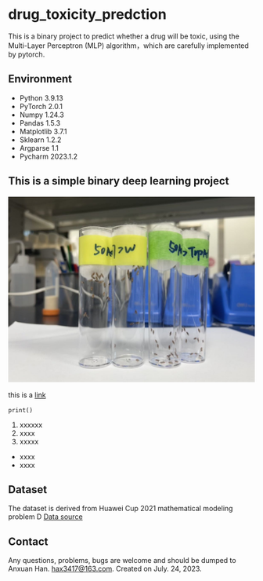 # drug_toxicity_predction
This is a binary project to predict whether a drug will be toxic, using the Multi-Layer Perceptron (MLP) algorithm，which are carefully implemented by pytorch.

## Environment
* Python 3.9.13
* PyTorch 2.0.1
* Numpy 1.24.3
* Pandas 1.5.3
* Matplotlib 3.7.1
* Sklearn 1.2.2
* Argparse 1.1
* Pycharm 2023.1.2
  
## This is a simple binary deep learning project
![hhhh](https://github.com/anxuanhan/drug_toxicity/blob/main/hax.jpg)

this is a [link](https://zhuanlan.zhihu.com/p/432503792)


```
print()
```

1. xxxxxx
2. xxxx
3. xxxxx



* xxxx
* xxxx
## Dataset
The dataset is derived from Huawei Cup 2021 mathematical modeling problem D
[Data source](https://cpipc.acge.org.cn//cw/detail/4/2c9080147c73b890017c7779e57e07d2)


## Contact
Any questions, problems, bugs are welcome and should be dumped to Anxuan Han. hax3417@163.com.
Created on July. 24, 2023.
